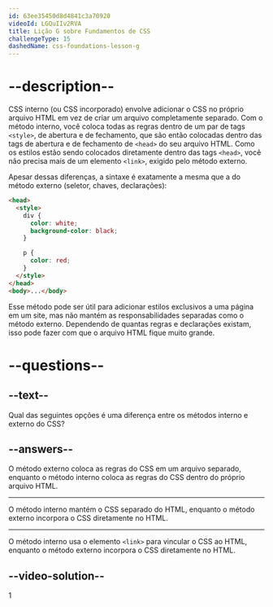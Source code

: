 ```yaml
---
id: 63ee35450d8d4841c3a70920
videoId: LGQuIIv2RVA
title: Lição G sobre Fundamentos de CSS
challengeType: 15
dashedName: css-foundations-lesson-g
---
```


# --description--

CSS interno (ou CSS incorporado) envolve adicionar o CSS no próprio arquivo HTML em vez de criar um arquivo completamente separado. Com o método interno, você coloca todas as regras dentro de um par de tags `<style>`, de abertura e de fechamento, que são então colocadas dentro das tags de abertura e de fechamento de `<head>` do seu arquivo HTML. Como os estilos estão sendo colocados diretamente dentro das tags `<head>`, você não precisa mais de um elemento `<link>`, exigido pelo método externo.

Apesar dessas diferenças, a sintaxe é exatamente a mesma que a do método externo (seletor, chaves, declarações):

```html
<head>
  <style>
    div {
      color: white;
      background-color: black;
    }

    p {
      color: red;
    }
  </style>
</head>
<body>...</body>
```

Esse método pode ser útil para adicionar estilos exclusivos a uma página em um site, mas não mantém as responsabilidades separadas como o método externo. Dependendo de quantas regras e declarações existam, isso pode fazer com que o arquivo HTML fique muito grande.

# --questions--

## --text--

Qual das seguintes opções é uma diferença entre os métodos interno e externo do CSS?

## --answers--

O método externo coloca as regras do CSS em um arquivo separado, enquanto o método interno coloca as regras do CSS dentro do próprio arquivo HTML.

---

O método interno mantém o CSS separado do HTML, enquanto o método externo incorpora o CSS diretamente no HTML.

---

O método interno usa o elemento `<link>` para vincular o CSS ao HTML, enquanto o método externo incorpora o CSS diretamente no HTML.


## --video-solution--

1

